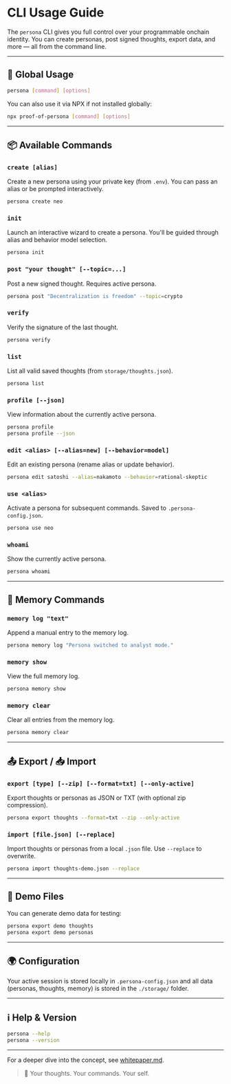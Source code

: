 # CLI Usage Guide

The `persona` CLI gives you full control over your programmable onchain identity. You can create personas, post signed thoughts, export data, and more — all from the command line.

---

## 🔧 Global Usage

```bash
persona [command] [options]
```

You can also use it via NPX if not installed globally:
```bash
npx proof-of-persona [command] [options]
```

---

## 📦 Available Commands

### `create [alias]`
Create a new persona using your private key (from `.env`). You can pass an alias or be prompted interactively.

```bash
persona create neo
```

### `init`
Launch an interactive wizard to create a persona. You'll be guided through alias and behavior model selection.

```bash
persona init
```

### `post "your thought" [--topic=...]`
Post a new signed thought. Requires active persona.

```bash
persona post "Decentralization is freedom" --topic=crypto
```

### `verify`
Verify the signature of the last thought.

```bash
persona verify
```

### `list`
List all valid saved thoughts (from `storage/thoughts.json`).

```bash
persona list
```

### `profile [--json]`
View information about the currently active persona.

```bash
persona profile
persona profile --json
```

### `edit <alias> [--alias=new] [--behavior=model]`
Edit an existing persona (rename alias or update behavior).

```bash
persona edit satoshi --alias=nakamoto --behavior=rational-skeptic
```

### `use <alias>`
Activate a persona for subsequent commands. Saved to `.persona-config.json`.

```bash
persona use neo
```

### `whoami`
Show the currently active persona.

```bash
persona whoami
```

---

## 🧠 Memory Commands

### `memory log "text"`
Append a manual entry to the memory log.

```bash
persona memory log "Persona switched to analyst mode."
```

### `memory show`
View the full memory log.

```bash
persona memory show
```

### `memory clear`
Clear all entries from the memory log.

```bash
persona memory clear
```

---

## 📤 Export / 📥 Import

### `export [type] [--zip] [--format=txt] [--only-active]`
Export thoughts or personas as JSON or TXT (with optional zip compression).

```bash
persona export thoughts --format=txt --zip --only-active
```

### `import [file.json] [--replace]`
Import thoughts or personas from a local `.json` file. Use `--replace` to overwrite.

```bash
persona import thoughts-demo.json --replace
```

---

## 🧪 Demo Files

You can generate demo data for testing:

```bash
persona export demo thoughts
persona export demo personas
```

---

## 🌍 Configuration

Your active session is stored locally in `.persona-config.json` and all data (personas, thoughts, memory) is stored in the `./storage/` folder.

---

## ℹ️ Help & Version

```bash
persona --help
persona --version
```

---

For a deeper dive into the concept, see [whitepaper.md](./whitepaper.md).

> 🔗 Your thoughts. Your commands. Your self.

